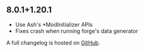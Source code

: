 ## 8.0.1+1.20.1
- Use Ash's *ModInitializer APIs
- Fixes crash when running forge's data generator

A full changelog is hosted on [GitHub](https://github.com/Trikzon/transparent/blob/1.20.1/CHANGELOG.md).
